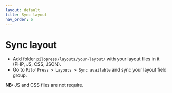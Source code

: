 ```yaml
---
layout: default
title: Sync layout
nav_order: 6
---
```


# Sync layout

- Add folder `pilopress/layouts/your-layout/` with your layout files in it (PHP, JS, CSS, JSON).
- Go to `Pilo'Press > Layouts > Sync available` and sync your layout field group.

**NB:** JS and CSS files are not require.
